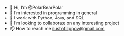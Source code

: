 - 👋 Hi, I’m @PolarBearPolar
- 👀 I’m interested in programming in general
- 🌱 I work with Python, Java, and SQL
- 💞️ I’m looking to collaborate on any interesting project
- 📫 How to reach me ilushafilippov@gmail.com

<!---
PolarBearPolar/PolarBearPolar is a ✨ special ✨ repository because its `README.md` (this file) appears on your GitHub profile.
You can click the Preview link to take a look at your changes.
--->
